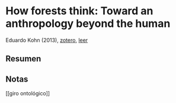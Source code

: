 # How forests think: Toward an anthropology beyond the human

Eduardo Kohn (2013), [zotero](zotero://select/items/@kohn2013), [leer](https://leer.amazon.com.mx/?asin=B00E5ZMHFM)

## Resumen


## Notas
[[giro ontológico]]
